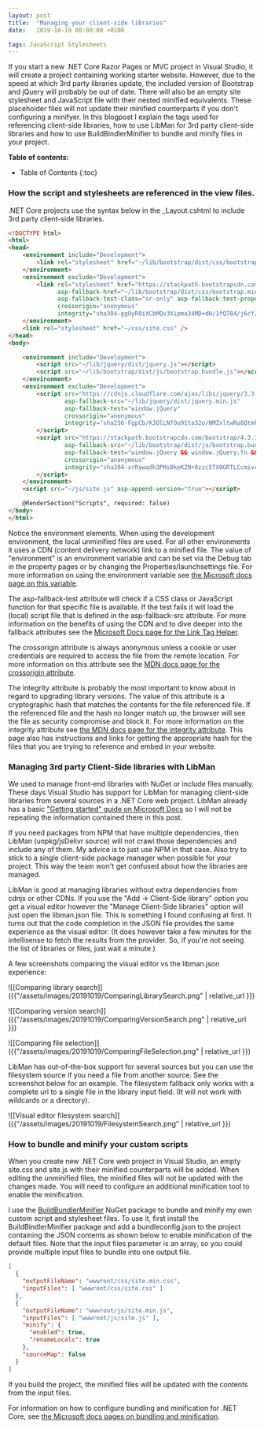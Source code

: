 ```yaml
---
layout: post
title:  "Managing your client-side libraries"
date:   2019-10-19 00:00:00 +0100

tags: JavaScript Stylesheets
---
```


If you start a new .NET Core Razor Pages or MVC project in Visual Studio, it will create a project containing working starter website. However, due to the speed at which 3rd party libraries update, the included version of Bootstrap and jQuery will probably be out of date. There will also be an empty site stylesheet and JavaScript file with their nested minified equivalents. These placeholder files will not update their minified counterparts if you don't configuring a minifyer.  In this blogpost I explain the tags used for referencing client-side libraries, how to use LibMan for 3rd party client-side libraries and how to use BuildBindlerMinifier to bundle and minify files in your project. 


**Table of contents:**
* Table of Contents
{:toc}
### How the script and stylesheets are referenced in the view files.

.NET Core projects use the syntax below in the _Layout.cshtml to include 3rd party client-side libraries.

```html
<!DOCTYPE html>
<html>
<head> 
    <environment include="Development">
        <link rel="stylesheet" href="~/lib/bootstrap/dist/css/bootstrap.css" />
    </environment>
    <environment exclude="Development">
        <link rel="stylesheet" href="https://stackpath.bootstrapcdn.com/bootstrap/4.3.1/css/bootstrap.min.css"
              asp-fallback-href="~/lib/bootstrap/dist/css/bootstrap.min.css"
              asp-fallback-test-class="sr-only" asp-fallback-test-property="position" asp-fallback-test-value="absolute"
              crossorigin="anonymous"
              integrity="sha384-ggOyR0iXCbMQv3Xipma34MD+dH/1fQ784/j6cY/iJTQUOhcWr7x9JvoRxT2MZw1T"/>
    </environment>
    <link rel="stylesheet" href="~/css/site.css" />
</head>
<body>

    <environment include="Development">
        <script src="~/lib/jquery/dist/jquery.js"></script>
        <script src="~/lib/bootstrap/dist/js/bootstrap.bundle.js"></script>
    </environment>
    <environment exclude="Development">
        <script src="https://cdnjs.cloudflare.com/ajax/libs/jquery/3.3.1/jquery.min.js"
                asp-fallback-src="~/lib/jquery/dist/jquery.min.js"
                asp-fallback-test="window.jQuery"
                crossorigin="anonymous"
                integrity="sha256-FgpCb/KJQlLNfOu91ta32o/NMZxltwRo8QtmkMRdAu8=">
        </script>
        <script src="https://stackpath.bootstrapcdn.com/bootstrap/4.3.1/js/bootstrap.bundle.min.js"
                asp-fallback-src="~/lib/bootstrap/dist/js/bootstrap.bundle.min.js"
                asp-fallback-test="window.jQuery && window.jQuery.fn && window.jQuery.fn.modal"
                crossorigin="anonymous"
                integrity="sha384-xrRywqdh3PHs8keKZN+8zzc5TX0GRTLCcmivcbNJWm2rs5C8PRhcEn3czEjhAO9o">
        </script>
    </environment>
    <script src="~/js/site.js" asp-append-version="true"></script>

    @RenderSection("Scripts", required: false)
</body>
</html>
```

Notice the environment elements. When using the development environment, the local unminified files are used. For all other environments it uses a CDN (content delivery network) link to a minified file. The value of "environment" is an environment variable and can be set via the Debug tab in the property pages or by changing the Properties/launchsettings file. For more information on using the environment variable see [the Microsoft docs page on this variable](https://docs.microsoft.com/en-us/aspnet/core/fundamentals/environments).

The asp-fallback-test attribute will check if a CSS class or JavaScript function for that specific file is available. If the test fails it will load the (local) script file that is defined in the asp-fallback-src attribute. For more information on the benefits of using the CDN and to dive deeper into the fallback attributes see the [Microsoft Docs page for the Link Tag Helper](https://docs.microsoft.com/en-us/aspnet/core/mvc/views/tag-helpers/built-in/link-tag-helper).

The crossorigin attribute is always anonymous unless a cookie or user credentials are required to access the file from the remote location. For more information on this attribute see the [MDN docs page for the crossorigin attribute](https://developer.mozilla.org/en-US/docs/Web/HTML/CORS_settings_attributes). 

The integrity attribute is probably the most important to know about in regard to upgrading library versions. The value of this attribute is a cryptographic hash that matches the contents for the file referenced file. If the referenced file and the hash no longer match up, the browser will see the file as security compromise and block it. For more information on the integrity attribute see [the MDN docs page for the integrity attribute](https://developer.mozilla.org/en-US/docs/Web/Security/Subresource_Integrity). This page also has instructions and links for getting the appropriate hash for the files that you are trying to reference and embed in your website. 

### Managing 3rd party Client-Side libraries with LibMan

We used to manage front-end libraries with NuGet or include files manually. These days Visual Studio has support for LibMan for managing client-side libraries from several sources in a .NET Core web project. LibMan already has a basic ["Getting started" guide on Microsoft Docs](https://docs.microsoft.com/en-us/aspnet/core/client-side/libman/libman-vs) so I will not be repeating the information contained there in this post.

If you need packages from NPM that have multiple dependencies, then LibMan (unpkg/jsDelivr source) will not crawl those dependencies and include any  of them. My advice is to just use NPM in that case. Also try to stick to a single client-side package manager when possible for your project. This way the team won't get confused about how the libraries are managed. 

LibMan is good at managing libraries without extra dependencies from cdnjs or other CDNs. If you use the "Add -> Client-Side library" option you get a visual editor however the "Manage Client-Side libraries" option will just open the libman.json file. This is something I found confusing at first. It turns out that the code completion in the JSON file provides the same experience as the visual editor. (It does however take a few minutes for the intellisense to fetch the results from the provider. So, if you're not seeing the list of libraries or files, just wait a minute.)

A few screenshots comparing the visual editor vs the libman.json experience:

![[Comparing library search]]({{"/assets/images/20191019/ComparingLibrarySearch.png" | relative_url }})

![[Comparing version search]]({{"/assets/images/20191019/ComparingVersionSearch.png" | relative_url }})

![[Comparing file selection]]({{"/assets/images/20191019/ComparingFileSelection.png" | relative_url }})

LibMan has out-of-the-box support for several sources but you can use the filesystem source if you need a file from another source. See the screenshot below for an example. The filesystem fallback only works with a complete url to a single file in the library input field. (It will not work with wildcards or a directory).

![[Visual editor filesystem search]]({{"/assets/images/20191019/FilesystemSearch.png" | relative_url }})

### How to bundle and minify your custom scripts 

When you create new .NET Core web project in Visual Studio, an empty site.css and site.js with their minified counterparts will be added. When editing the unminified files, the minified files will not be updated with the changes made. You will need to configure an additional minification tool to enable the minification.

I use the [BuildBundlerMinifier](https://github.com/madskristensen/BundlerMinifier) NuGet package to bundle and minify my own custom script and stylesheet files. To use it, first install the BuildBindlerMinifier package and add a  bundleconfig.json to the project containing the JSON contents as shown below to enable minification of the default files. Note that the input files parameter is an array, so you could provide multiple input files to bundle into one output file.

```json
[
  {
    "outputFileName": "wwwroot/css/site.min.css",
    "inputFiles": [ "wwwroot/css/site.css" ]
  },
  {
    "outputFileName": "wwwroot/js/site.min.js",
    "inputFiles": [ "wwwroot/js/site.js" ],
    "minify": {
      "enabled": true,
      "renameLocals": true
    },
    "sourceMap": false
  }
]
```



If you build the project, the minified files will be updated with the contents from the input files.

For information on how to configure bundling and minification for .NET Core, see [the Microsoft docs pages on bundling and minification](https://docs.microsoft.com/en-us/aspnet/core/client-side/bundling-and-minification).



